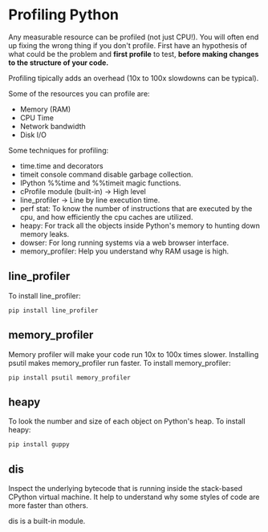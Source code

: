 # Profiling Python

Any measurable resource can be profiled (not just CPU!). You will often end up fixing the wrong thing if you don't profile. First have an hypothesis of what could be the problem and __first profile__ to test, __before making changes to the structure of your code.__

Profiling tipically adds an overhead (10x to 100x slowdowns can be typical).

Some of the resources you can profile are:

- Memory (RAM)
- CPU Time
- Network bandwidth
- Disk I/O

Some techniques for profiling:

- time.time and decorators
- timeit console command disable garbage collection.
- IPython %%time and %%timeit magic functions. 
- cProfile module (built-in) -> High level
- line_profiler -> Line by line execution time.
- perf stat: To know the number of instructions that are executed by the cpu, and how efficiently the cpu caches are utilized.
- heapy: For track all the objects inside Python's memory to hunting down memory leaks.
- dowser: For long running systems via a web browser interface.
- memory_profiler: Help you understand why RAM usage is high.

## line_profiler
To install line_profiler:

```shell
pip install line_profiler
```
## memory_profiler

Memory profiler will make your code run 10x to 100x times slower. Installing psutil makes memory_profiler run faster.
To install memory_profiler:

```shell
pip install psutil memory_profiler
```

## heapy

To look the number and size of each object on Python's heap.
To install heapy:

```shell
pip install guppy
```

## dis

Inspect the underlying bytecode that is running inside the stack-based CPython virtual machine. It help to understand why some styles of code are more faster than others.

dis is a built-in module.